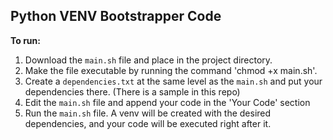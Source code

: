 ## Python VENV Bootstrapper Code

**To run:**

1. Download the `main.sh` file and place in the project directory.
2. Make the file executable by running the command 'chmod +x main.sh'.
2. Create a `dependencies.txt` at the same level as the `main.sh` and put your dependencies there. (There is a sample in this repo)
3. Edit the `main.sh` file and append your code in the 'Your Code' section
4. Run the `main.sh` file. A venv will be created with the desired dependencies, and your code will be executed right after it.